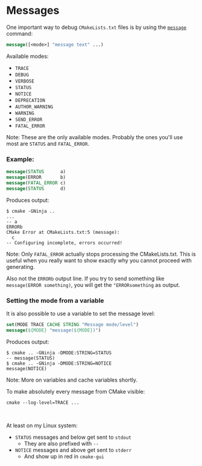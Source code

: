 # Messages

One important way to debug `CMakeLists.txt` files is by using the [`message`](https://cmake.org/cmake/help/latest/command/message.html) command:
```cmake
message([<mode>] "message text" ...)
```


Available modes:
* `TRACE`
* `DEBUG`
* `VERBOSE`
* `STATUS`
* `NOTICE`
* `DEPRECATION`
* `AUTHOR_WARNING`
* `WARNING`
* `SEND_ERROR`
* `FATAL_ERROR`

Note:
These are the only available modes. Probably the ones you'll use most are `STATUS` and `FATAL_ERROR`.


### Example:
```cmake
message(STATUS      a)
message(ERROR       b)
message(FATAL_ERROR c)
message(STATUS      d)
```

Produces output:
```shell
$ cmake -GNinja ..
...
-- a
ERRORb
CMake Error at CMakeLists.txt:5 (message):
  c
-- Configuring incomplete, errors occurred!
```

Note:
Only `FATAL_ERROR` actually stops processing the CMakeLists.txt. This is useful when you really want to show exactly why you cannot proceed with generating.

Also not the `ERRORb` output line. If you try to send something like `message(ERROR something)`, you will get the `"ERRORsomething` as output.


### Setting the mode from a variable

It is also possible to use a variable to set the message level:
```cmake
set(MODE TRACE CACHE STRING "Message mode/level")
message(${MODE} "message(${MODE})")
```
Produces output:
```shell
$ cmake .. -GNinja -DMODE:STRING=STATUS
-- message(STATUS)
$ cmake .. -GNinja -DMODE:STRING=NOTICE
message(NOTICE)
```

Note:
More on variables and cache variables shortly.


To make absolutely every message from CMake visible:
```shell
cmake --log-level=TRACE ...
```
<br />

At least on my Linux system:
* `STATUS` messages and below get sent to `stdout`
	* They are also prefixed with `-- `
* `NOTICE` messages and above get sent to `stderr`
	* And show up in red in `cmake-gui`
